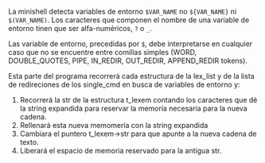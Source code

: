 La minishell detecta variables de entorno `$VAR_NAME` no `${VAR_NAME}`
ni `$(VAR_NAME)`.
Los caracteres que componen el nombre de una variable de entorno 
tinen que ser alfa-numéricos, `?` o `_`.

Las variable de entorno, precedidas por `$`, debe interpretarse en 
cualquier caso que no se encuentre entre comillas simples
(WORD, DOUBLE_QUOTES, PIPE, IN_REDIR, OUT_REDIR, APPEND_REDIR tokens).

Esta parte del programa recorrerá cada estructura de la lex_list y de 
la lista de redireciones de los single_cmd en busca de variables
de entorno y:
1. Recorrerá la str de la estructura t_lexem contando los caracteres
que dé la string expandida para reservar la memoría necesaria para
la nueva cadena.
2. Rellenará esta nueva memomería con la string expandida
3. Cambiara el puntero t_lexem->str para que apunte a la nueva
cadena de texto.
4. Liberará el espacio de memoria reservado para la antigua str.